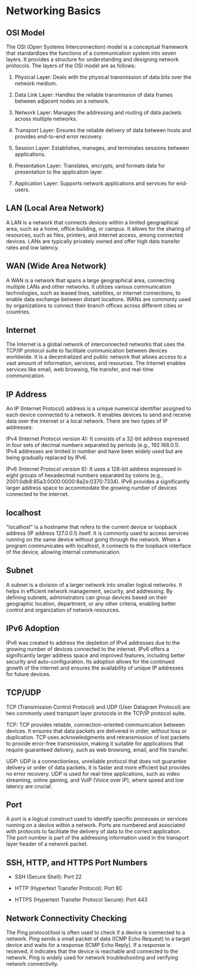 # Networking Basics

## OSI Model
The OSI (Open Systems Interconnection) model is a conceptual framework that standardizes the functions of a communication system into seven layers. It provides a structure for understanding and designing network protocols. The layers of the OSI model are as follows:

1. Physical Layer: Deals with the physical transmission of data bits over the network medium.

2. Data Link Layer: Handles the reliable transmission of data frames between adjacent nodes on a network.

3. Network Layer: Manages the addressing and routing of data packets across multiple networks.

4. Transport Layer: Ensures the reliable delivery of data between hosts and provides end-to-end error recovery.

5. Session Layer: Establishes, manages, and terminates sessions between applications.

6. Presentation Layer: Translates, encrypts, and formats data for presentation to the application layer.

7. Application Layer: Supports network applications and services for end-users.

## LAN (Local Area Network)
A LAN is a network that connects devices within a limited geographical area, such as a home, office building, or campus. It allows for the sharing of resources, such as files, printers, and internet access, among connected devices. LANs are typically privately owned and offer high data transfer rates and low latency.

## WAN (Wide Area Network)
A WAN is a network that spans a large geographical area, connecting multiple LANs and other networks. It utilizes various communication technologies, such as leased lines, satellites, or internet connections, to enable data exchange between distant locations. WANs are commonly used by organizations to connect their branch offices across different cities or countries.

## Internet
The Internet is a global network of interconnected networks that uses the TCP/IP protocol suite to facilitate communication between devices worldwide. It is a decentralized and public network that allows access to a vast amount of information, services, and resources. The Internet enables services like email, web browsing, file transfer, and real-time communication.

## IP Address

An IP (Internet Protocol) address is a unique numerical identifier assigned to each device connected to a network. It enables devices to send and receive data over the internet or a local network. There are two types of IP addresses:

IPv4 (Internet Protocol version 4): It consists of a 32-bit address expressed in four sets of decimal numbers separated by periods (e.g., 192.168.0.1). IPv4 addresses are limited in number and have been widely used but are being gradually replaced by IPv6.

IPv6 (Internet Protocol version 6): It uses a 128-bit address expressed in eight groups of hexadecimal numbers separated by colons (e.g., 2001:0db8:85a3:0000:0000:8a2e:0370:7334). IPv6 provides a significantly larger address space to accommodate the growing number of devices connected to the internet.

## localhost
"localhost" is a hostname that refers to the current device or loopback address (IP address 127.0.0.1) itself. It is commonly used to access services running on the same device without going through the network. When a program communicates with localhost, it connects to the loopback interface of the device, allowing internal communication.

## Subnet
A subnet is a division of a larger network into smaller logical networks. It helps in efficient network management, security, and addressing. By defining subnets, administrators can group devices based on their geographic location, department, or any other criteria, enabling better control and organization of network resources.

## IPv6 Adoption
IPv6 was created to address the depletion of IPv4 addresses due to the growing number of devices connected to the internet. IPv6 offers a significantly larger address space and improved features, including better security and auto-configuration. Its adoption allows for the continued growth of the internet and ensures the availability of unique IP addresses for future devices.

## TCP/UDP
TCP (Transmission Control Protocol) and UDP (User Datagram Protocol) are two commonly used transport layer protocols in the TCP/IP protocol suite.

TCP: TCP provides reliable, connection-oriented communication between devices. It ensures that data packets are delivered in order, without loss or duplication. TCP uses acknowledgments and retransmission of lost packets to provide error-free transmission, making it suitable for applications that require guaranteed delivery, such as web browsing, email, and file transfer.

UDP: UDP is a connectionless, unreliable protocol that does not guarantee delivery or order of data packets. It is faster and more efficient but provides no error recovery. UDP is used for real-time applications, such as video streaming, online gaming, and VoIP (Voice over IP), where speed and low latency are crucial.

## Port
A port is a logical construct used to identify specific processes or services running on a device within a network. Ports are numbered and associated with protocols to facilitate the delivery of data to the correct application. The port number is part of the addressing information used in the transport layer header of a network packet.

## SSH, HTTP, and HTTPS Port Numbers
* SSH (Secure Shell): Port 22

* HTTP (Hypertext Transfer Protocol): Port 80

* HTTPS (Hypertext Transfer Protocol Secure): Port 443

## Network Connectivity Checking
The Ping protocol/tool is often used to check if a device is connected to a network. Ping sends a small packet of data (ICMP Echo Request) to a target device and waits for a response (ICMP Echo Reply). If a response is received, it indicates that the device is reachable and connected to the network. Ping is widely used for network troubleshooting and verifying network connectivity.
